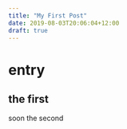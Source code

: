 ```yaml
---
title: "My First Post"
date: 2019-08-03T20:06:04+12:00
draft: true
---
```

# entry
## the first
soon the second
